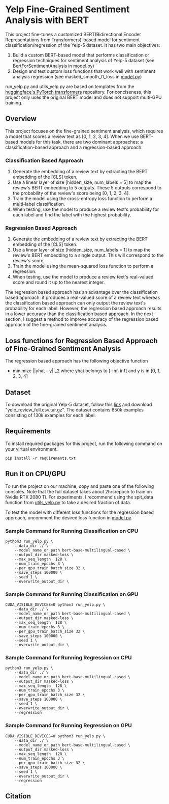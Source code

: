 # Yelp Fine-Grained Sentiment Analysis with BERT
This project fine-tunes a customized BERT(Bidirectional Encoder Representations from Transformers)-based model for 
sentiment classification/regression of the Yelp-5 dataset. It has two main objectives:

1. Build a custom BERT-based model that performs classification or regression techniques for sentiment analysis of 
Yelp-5 dataset (see BertForSentimentAnalysis in <a href="model.py">model.py</a>)
2. Design and test custom loss functions that work well with sentiment analysis regression (see masked_smooth_l1_loss in 
<a href="model.py">model.py</a>)

run_yelp.py and utils_yelp.py are based on templates from the <a href="https://github.com/huggingface/transformers"> 
huggingface's PyTorch transformers</a> repository. For conciseness, this project only uses the original BERT model and does not support multi-GPU training.

## Overview

This project focuses on the fine-grained sentiment analysis, which requires a model that scores a review text as 
[0, 1, 2, 3, 4]. When we use BERT-based models for this task, there are two dominant approaches: a classification-based 
approach and a regression-based approach.

### Classification Based Approach
1. Generate the embedding of a review text by extracting the BERT embedding of the [CLS] token.
2. Use a linear layer of size [hidden_size, num_labels = 5] to map the review's BERT embedding to 5 outputs.
 These 5 outputs correspond to the probability of the review's score being [0, 1, 2, 3, 4].
3. Train the model using the cross-entropy loss function to perform a multi-label classification.
4. When testing, use the model to produce a review text's probability for each label and find the label with the 
highest probability.

### Regression Based Approach
1. Generate the embedding of a review text by extracting the BERT embedding of the [CLS] token.
2. Use a linear layer of size [hidden_size, num_labels = 1] to map the review's BERT embedding to a single 
output. This will correspond to the review's score.
3. Train the model using the mean-squared loss function to perform a regression.
4. When testing, use the model to produce a review text's real-valued score and round it up to the nearest integer.

The regression based approach has an advantage over the classification based approach: it produces a real-valued score 
of a review text whereas the classification based approach can only output the review text's probability for each label. 
However, the regression based approach results in a lower accuracy than the classification based approach. In the next 
section, I suggest a method to improve accuracy of the regression based approach of the fine-grained sentiment 
analysis.

## Loss functions for Regression Based Approach of Fine-Grained Sentiment Analysis
The regression based approach has the following objective function
 - minimize ||yhat - y||_2 where yhat belongs to [-inf, inf] and y is in [0, 1, 2, 3, 4]

## Dataset

To download the original Yelp-5 dataset, follow this <a href="bit.ly/2kRWoof">link</a> and download 
"yelp_review_full.csv.tar.gz". The dataset contains 650k examples consisting of 130k examples for each label.

## Requirements
To install required packages for this project, run the following command on your virtual environment.
```shell
pip install -r requirements.txt
```

## Run it on CPU/GPU
To run the project on our machine, copy and paste one of the following consoles. Note that the full dataset takes 
about 2hrs/epoch to train on Nvidia RTX 2080 Ti. For experiments, I recommend using the spit_data function from 
<a href="utils_yelp.py">utils_yelp.py</a> to take a desired fraction of data.  

To test the model with different loss functions for the regression based approach, uncomment the desired loss funciton 
in <a href="model.py">model.py</a>.

### Sample Command for Running Classification on CPU
```shell
python3 run_yelp.py \
    --data_dir ./ \
    --model_name_or_path bert-base-multilingual-cased \
    --output_dir masked-loss \
    --max_seq_length  128 \
    --num_train_epochs 3 \
    --per_gpu_train_batch_size 32 \
    --save_steps 100000 \
    --seed 1 \
    --overwrite_output_dir \
```
### Sample Command for Running Classification on GPU
```shell
CUDA_VISIBLE_DEVICES=0 python3 run_yelp.py \
    --data_dir ./ \
    --model_name_or_path bert-base-multilingual-cased \
    --output_dir masked-loss \
    --max_seq_length  128 \
    --num_train_epochs 3 \
    --per_gpu_train_batch_size 32 \
    --save_steps 100000 \
    --seed 1 \
    --overwrite_output_dir \
```
### Sample Command for Running Regression on CPU
```shell
python3 run_yelp.py \
    --data_dir ./ \
    --model_name_or_path bert-base-multilingual-cased \
    --output_dir masked-loss \
    --max_seq_length  128 \
    --num_train_epochs 3 \
    --per_gpu_train_batch_size 32 \
    --save_steps 100000 \
    --seed 1 \
    --overwrite_output_dir \
    --regression
```
### Sample Command for Running Regression on GPU
```shell
CUDA_VISIBLE_DEVICES=0 python3 run_yelp.py \
    --data_dir ./ \
    --model_name_or_path bert-base-multilingual-cased \
    --output_dir masked-loss \
    --max_seq_length  128 \
    --num_train_epochs 3 \
    --per_gpu_train_batch_size 32 \
    --save_steps 100000 \
    --seed 1 \
    --overwrite_output_dir \
    --regression
```
## Citation